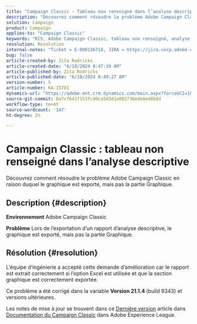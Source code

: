 ```yaml
---
title: "Campaign Classic - Tableau non renseigné dans l’analyse descriptive"
description: "Découvrez comment résoudre le problème Adobe Campaign Classic où le graphique est exporté, mais pas la partie Graphique."
solution: Campaign
product: Campaign
applies-to: "Campaign Classic"
keywords: "KCS, Adobe Campaign Classic, tableau non renseigné, analyse descriptive, FAQ"
resolution: Resolution
internal-notes: "Ticket = E-000136718, JIRA = https://jira.corp.adobe.com/browse/NEO-24963"
bug: false
article-created-by: Zita Rodricks
article-created-date: "6/18/2024 8:47:19 AM"
article-published-by: Zita Rodricks
article-published-date: "6/18/2024 8:49:27 AM"
version-number: 5
article-number: KA-15781
dynamics-url: "https://adobe-ent.crm.dynamics.com/main.aspx?forceUCI=1&pagetype=entityrecord&etn=knowledgearticle&id=0a56ea59-4f2d-ef11-840a-002248084fbb"
source-git-commit: 0a7cf641f153fc40ca5d3d1e083736ede0ed8bdd
workflow-type: tm+mt
source-wordcount: '147'
ht-degree: 2%

---
```


# Campaign Classic : tableau non renseigné dans l’analyse descriptive


Découvrez comment résoudre le problème Adobe Campaign Classic en raison duquel le graphique est exporté, mais pas la partie Graphique.

## Description {#description}


<b>Environnement</b>
Adobe Campaign Classic

<b>Problème</b>
Lors de l’exportation d’un rapport d’analyse descriptive, le graphique est exporté, mais pas la partie Graphique.


## Résolution {#resolution}


L’équipe d’ingénierie a accepté cette demande d’amélioration car le rapport est extrait correctement si l’option Excel est utilisée et que la section graphique est correctement exportée.

Ce problème a été corrigé dans la variable <b>Version 21.1.4 </b>(build 9343) et versions ultérieures.

Les notes de mise à jour se trouvent dans ce [Dernière version](https://experienceleague.adobe.com/docs/campaign-classic/using/release-notes/latest-release.html?lang=fr) article dans [Documentation du Campaign Classic](https://experienceleague.adobe.com/fr/docs/campaign-classic/using/campaign-classic-home) dans Adobe Experience League.
